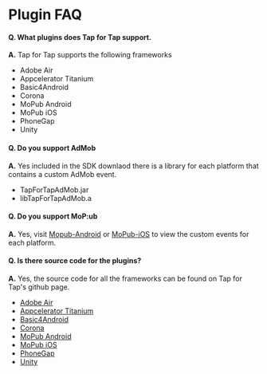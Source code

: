 # Plugin FAQ

#### Q. What plugins does Tap for Tap support.
**A.** Tap for Tap supports the following frameworks
- Adobe Air
- Appcelerator Titanium
- Basic4Android
- Corona
- MoPub Android
- MoPub iOS
- PhoneGap
- Unity

#### Q. Do you support AdMob
**A.** Yes included in the SDK downlaod there is a library for each platform that contains a custom AdMob event.
- TapForTapAdMob.jar
- libTapForTapAdMob.a

#### Q. Do you support MoP:ub
**A.** Yes, visit [Mopub-Android](https://github.com/tapfortap/MoPub-Android) or [MoPub-iOS](https://github.com/tapfortap/MoPub-iOS) to view the custom events for each platform.

#### Q. Is there source code for the plugins?
**A.** Yes, the source code for all the frameworks can be found on Tap for Tap's github page.
- [Adobe Air](https://github.com/tapfortap/AdobeAir)
- [Appcelerator Titanium](https://github.com/tapfortap/Titanium)
- [Basic4Android](https://github.com/tapfortap/Basic4Android)
- [Corona](https://github.com/tapfortap/Corona)
- [MoPub Android](https://github.com/tapfortap/MoPub-Android)
- [MoPub iOS](https://github.com/tapfortap/MoPub-iOS)
- [PhoneGap](https://github.com/tapfortap/PhoneGap)
- [Unity](https://github.com/tapfortap/Unity)
